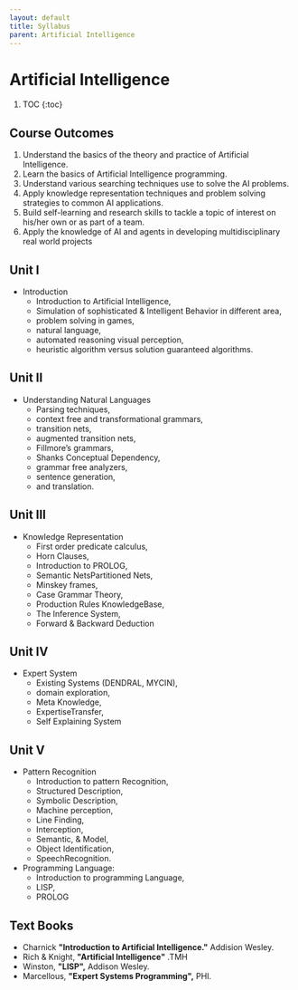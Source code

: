 ```yaml
---
layout: default
title: Syllabus
parent: Artificial Intelligence
---
```


# Artificial Intelligence

1. TOC
{:toc}

## Course Outcomes

1. Understand the basics of the theory and practice of Artificial Intelligence.
2. Learn the basics of Artificial Intelligence programming.
3. Understand various searching techniques use to solve the AI problems. 
4. Apply knowledge representation techniques and problem solving strategies to common AI applications.
5. Build self-learning and research skills to tackle a topic of interest on his/her own or as part of a team. 
6. Apply the knowledge of AI and agents in developing multidisciplinary real world projects

## Unit I

- Introduction
  - Introduction to Artificial Intelligence, 
  - Simulation of sophisticated & Intelligent Behavior in different area, 
  - problem solving in games, 
  - natural language, 
  - automated reasoning visual perception,
  - heuristic algorithm versus solution guaranteed algorithms.

## Unit II

- Understanding Natural Languages 
  - Parsing techniques, 
  - context free and transformational grammars, 
  - transition nets, 
  - augmented transition nets, 
  - Fillmore’s grammars, 
  - Shanks Conceptual Dependency, 
  - grammar free analyzers, 
  - sentence generation, 
  - and translation.

## Unit III

- Knowledge Representation
  - First order predicate calculus, 
  - Horn Clauses, 
  - Introduction to PROLOG, 
  - Semantic NetsPartitioned Nets, 
  - Minskey frames, 
  - Case Grammar Theory, 
  - Production Rules KnowledgeBase, 
  - The Inference System, 
  - Forward & Backward Deduction

## Unit IV

- Expert System 
  - Existing Systems (DENDRAL, MYCIN), 
  - domain exploration, 
  - Meta Knowledge, 
  - ExpertiseTransfer, 
  - Self Explaining System

## Unit V

- Pattern Recognition 
  - Introduction to pattern Recognition, 
  - Structured Description, 
  - Symbolic Description, 
  - Machine perception, 
  - Line Finding, 
  - Interception, 
  - Semantic, & Model, 
  - Object Identification, 
  - SpeechRecognition. 
- Programming Language: 
  - Introduction to programming Language, 
  - LISP,
  - PROLOG

## Text Books

- Charnick 
  **"Introduction to Artificial Intelligence."**
  Addision Wesley.
- Rich & Knight, 
  **"Artificial Intelligence"**
  .TMH
- Winston, 
  **"LISP",**
  Addison Wesley.
- Marcellous, 
  **"Expert Systems Programming",**
  PHI.

